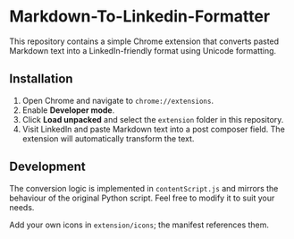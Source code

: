 # Markdown-To-Linkedin-Formatter

This repository contains a simple Chrome extension that converts pasted Markdown text into a LinkedIn-friendly format using Unicode formatting.

## Installation

1. Open Chrome and navigate to `chrome://extensions`.
2. Enable **Developer mode**.
3. Click **Load unpacked** and select the `extension` folder in this repository.
4. Visit LinkedIn and paste Markdown text into a post composer field. The extension will automatically transform the text.

## Development

The conversion logic is implemented in `contentScript.js` and mirrors the behaviour of the original Python script. Feel free to modify it to suit your needs.

Add your own icons in `extension/icons`; the manifest references them.
